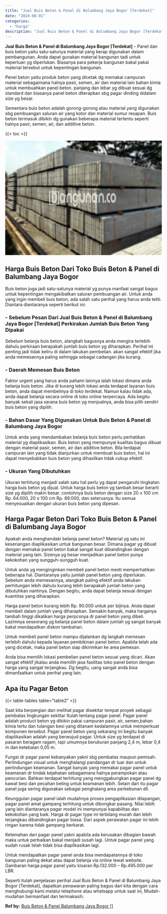 ```yaml
---
title: "Jual Buis Beton & Panel di Balumbang Jaya Bogor [Terdekat]"
date: "2024-08-01"
categories: 
  - "harga"
description: "Jual Buis Beton & Panel di Balumbang Jaya Bogor [Terdekat]. Seperti itulah penjelasan perihal Jual Buis Beton & Panel di Balumbang Jaya Bogor [Terdekat], d..."
---
```


**Jual Buis Beton & Panel di Balumbang Jaya Bogor \[Terdekat\]** – Panel dan buis beton yaitu satu-satunya material yang kerap digunakan dalam pembangunan. Anda dapat gunakan material bangunan tadi untuk keperluan yg diperlukan. Biasanya para pekerja bangunan bakal pakai material tersebut untuk kepentingan bangunan.

Penel beton yaitu produk beton yang dicetak dg memakai campuran material sebagaimana halnya pasir, semen, air dan material lain bahan kimia untuk membuahkan panel beton. panjang dan lebar yg dibuat sesuai dg standard dan biasanya panel beton diterapkan sbg pagar dinding didalam size yg besar.

Sementara buis beton adalah gorong-gorong atau material yang digunakan sbg pembuangan saluran air yang kotor dan material sumur resapan. Buis beton termasuk dibikin dg gunakan beberapa material tertentu seperti halnya pasir, semen, air, dan additive beton.

{{< toc >}}

![](/images/jual-panel-buis-beton-murah-01.png)

## Harga Buis Beton Dari Toko Buis Beton & Panel di Balumbang Jaya Bogor

Buis beton juga jadi satu-satunya material yg punya manfaat sangat bagus untuk kepentingan mengakibatkan saluran pembuangan air. Untuk anda yang ingin membeli buis beton, ada salah satu perihal yang harus anda teliti. Diantara diantaranya seperti berikut ini:

### \- Sebelum Pesan Dari Jual Buis Beton & Panel di Balumbang Jaya Bogor \[Terdekat\] Perkirakan Jumlah Buis Beton Yang Dipakai

Sebelum belanja buis beton, alangkah bagusnya anda mengira terlebih dahulu perkiraan berapakah jumlah buis beton yg diharapkan. Perihal ini penting jadi tidak keliru di dalam lakukan pembelian. akan sangat efektif jika anda memesannya paling sehingga sebagai cadangan jika kurang.

### \- Daerah Memesan Buis Beton

Faktor urgent yang harus anda pahami lainnya ialah lokasi dimana anda belanja buis beton. Jika di kurang lebih lokasi anda terdapat layanan buis beton, anda dapat membelinya di toko terdekat. Namun kalau tidak ada, anda dapat belanja secara online di toko online terpercaya. Ada begitu banyak sekali jasa sarana buis beton yg menjualnya, anda bisa pilih sendiri buis beton yang dipilih.

### \- Bahan Dasar Yang Digunakan Untuk Buis Beton & Panel di Balumbang Jaya Bogor

Untuk anda yang mendambakan belanja buis beton perlu perhatikan material yg diaplikasikan. Buis beton yang mempunyai kualitas bagus dibuat dengan material pasir, semen, air dan additive beton. Bila terdapat campuran lain yang tidak dianjurkan untuk membuat buis beton, hal ini dapat menyebabkan buis beton yang dihasilkan tidak cukup efektif.

### \- Ukuran Yang Dibutuhkan

Ukuran terhitung menjadi salah satu hal perlu yg dapat pengaruhi tingkatan harga buis beton yg dijual. Untuk harga buis beton yg tambah besar berarti size yg dipilih makin besar. contohnya buis beton dengan size 20 x 100 cm Rp. 64.000, 20 x 100 cm Rp. 89.000, dan seterusnya. Itu semua menyesuaikan dengan ukuran buis beton yang dipesan.

## Harga Pagar Beton Dari Toko Buis Beton & Panel di Balumbang Jaya Bogor

Apakah anda menghendaki belanja panel beton? Material yg satu ini keseriangan diaplikasikan untuk bangunan besar. Dimana pagar yg dibuat dengan memakai panel beton bakal sangat kuat dibandingkan dengan material yang lain. Sizenya yg besar menjadikan panel beton punya kekokohan yang sungguh-sungguh kuat.

Untuk anda yg menginginkan membeli panel beton mesti memperhatikan beberapa hal. Diantaranya yaitu jumlah panel beton yang diperlukan. Sebelum anda memesannya, alangkah paling efektif anda lakukan perhitungan lebih dahulu kurang lebih berapakah jumlah beton yang dibutuhkan nantinya. Dengan begitu, anda dapat belanja sesuai dengan kuantitas yang diharapkan.

Harga panel beton kurang lebih Rp. 90.000 untuk per bijinya. Anda dapat membeli dalam jumlah yang diharapkan. Semakin banyak, maka harganya tambah tinggi dikalikan harga perpcsnya dr panel beton yang dibeli. Lazimnya seseorang yg belanja panel beton dalam jumlah yg sangat banyak bakal mendapatkan diskon tambahan.

Untuk membeli panel beton mampu dijalankan dg langkah memesan terlebih dahulu kepada layanan pembikinan panel beton. Apabila telah ada yang dicetak, maka panel beton siap dikirimkan ke area pemesan.

Anda bisa memilih lokasi pembelian panel beton sesuai yang dicari. Akan sangat efektif jikalau anda memilih jasa fasilitas toko panel beton dengan harga yang sangat terjangkau. Dg begitu, uang sangat anda bisa dimanfaatkan untuk perihal yang lain.

## Apa itu Pagar Beton

{{< table-tables table="table2" >}}

Saat kita berpergian dan melihat pagar disekitar tempat proyek sebagai pembatas lingkungan seklitar Itulah tentang pagar panel. Pagar panel adalah product beton yg dibikin pakai campuran pasir, air, semen,bahan kimia tertu dan tulangan besi yang ditanam kedalamnya untuk memperkuat komponen tersebut. Pagar panel beton yang sekarang ini begitu banyak diaplikasikan adalah yang berwujud pagar. Untuk size yg terdapat di pasaran beragam ragam, tapi umumnya berukuran panjang 2,4 m, lebar 0,4 m dan ketebalan 0,05 m.

Fungsi dr pagar panel kebanyakan yakni sbg pembatas maupun pemisah. Perlindungan visual untuk menghalangi pandangan dr luar dan untuk perlindungan keamanan. Sangat banyak yang memakai pagar panel untuk keamanan dr tindak kejahatan sebagaimana halnya perampokan atau pencurian. Bahkan terdapat terhitung yang menggabungkan pagar panel dg kawat besi dan pecahan beling untuk keamanan lebih. Selain dari itu pagar panel juga sering digunakan sebagai penghalang area perkebunan dll.

Keunggulan pagar panel ialah mudahnya proses pengaplikasian dilapangan, pagar panel amat gampang terhitung untuk dibongkar pasang. Nilai lebih yang lain diantaranya pagar model ini mempunyai kapabilitas dan kekokohan yang baik. Harga dr pagar type ini terbilang murah dan lebih terjangkau dibandingkan pagar biasa. Dari aspek perawatan pagar ini lebih ringan karena tidak gampang berkarat.

Kelemahan dari pagar panel yakni apabila ada kerusakan dibagian bawah maka untuk perbaikan bakal menjadi susah lagi. Untuk pagar panel yang sudah rusak telah tidak bisa diaplikasikan lagi.

Untuk mendapatkan pagar panel anda bisa mendapatannya di toko bangunan paling dekat atau dapat belanja via online lewat website. Gambaran harga pagar panel yaitu kisaran Rp.132.000 – Rp.495.000 per LBR.

Seperti itulah penjelasan perihal Jual Buis Beton & Panel di Balumbang Jaya Bogor \[Terdekat\], dapatkan penawaran paling bagus dari kita dengan cara menghubungi kami melalui telephone atau whatsapp untuk saat ini, Mudah-mudahan bermanfaat dan terimakasih.

**Ref by:** [Buis Beton & Panel Balumbang Jaya Bogor []](https://id.wikipedia.org/wiki/Buis)
